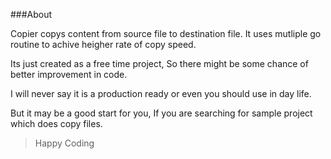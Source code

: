 ###About

Copier copys content from source file to destination file.  It uses mutliple go routine to achive heigher rate of copy speed.

Its just created as a free time project, So there might be some chance of better improvement in code. 

I will never say it is a production ready or even you should use in day life. 

But it may be a good start for you, If you are searching for sample project which does copy files.

> Happy Coding


